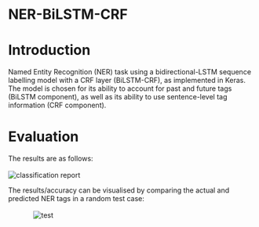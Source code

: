 # NER-BiLSTM-CRF

# Introduction
Named Entity Recognition (NER) task using a bidirectional-LSTM sequence labelling model with a CRF layer (BiLSTM-CRF), as implemented in Keras. The model is chosen for its ability to account for past and future tags (BiLSTM component), as well as its ability to use sentence-level tag information (CRF component).

# Evaluation
The results are as follows: 
<br>
<br>![classification report](https://i.imgur.com/LckV1xu.png?1)

The results/accuracy can be visualised by comparing the actual and predicted NER tags in a random test case:
<br>
<br>&nbsp;&nbsp;&nbsp;&nbsp;&nbsp;&nbsp;&nbsp;&nbsp;&nbsp;&nbsp;&nbsp;&nbsp;&nbsp;![test](https://i.imgur.com/PM4yMAg.png)
